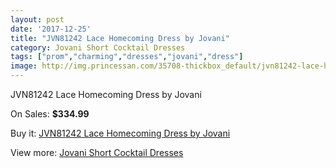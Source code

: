 ```yaml
---
layout: post
date: '2017-12-25'
title: "JVN81242 Lace Homecoming Dress by Jovani"
category: Jovani Short Cocktail Dresses
tags: ["prom","charming","dresses","jovani","dress"]
image: http://img.princessan.com/35708-thickbox_default/jvn81242-lace-homecoming-dress-by-jovani.jpg
---
```

JVN81242 Lace Homecoming Dress by Jovani

On Sales: **$334.99**
<a href="https://www.princessan.com/en/16683-jvn81242-lace-homecoming-dress-by-jovani.html"><amp-img layout="responsive" width="600" height="600" src="//img.princessan.com/35708-thickbox_default/jvn81242-lace-homecoming-dress-by-jovani.jpg" alt="JVN81242 Lace Homecoming Dress by Jovani 0" /></a>
<a href="https://www.princessan.com/en/16683-jvn81242-lace-homecoming-dress-by-jovani.html"><amp-img layout="responsive" width="600" height="600" src="//img.princessan.com/35709-thickbox_default/jvn81242-lace-homecoming-dress-by-jovani.jpg" alt="JVN81242 Lace Homecoming Dress by Jovani 1" /></a>

Buy it: [JVN81242 Lace Homecoming Dress by Jovani](https://www.princessan.com/en/16683-jvn81242-lace-homecoming-dress-by-jovani.html "JVN81242 Lace Homecoming Dress by Jovani")

View more: [Jovani Short Cocktail Dresses](https://www.princessan.com/en/139- "Jovani Short Cocktail Dresses")